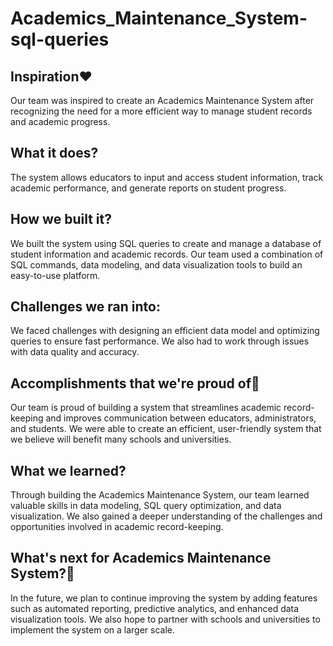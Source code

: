 # Academics_Maintenance_System-sql-queries

## Inspiration❤️
Our team was inspired to create an Academics Maintenance System after recognizing the need for a more efficient way to manage student records and academic progress.

## What it does?
The system allows educators to input and access student information, track academic performance, and generate reports on student progress.

## How we built it?
We built the system using SQL queries to create and manage a database of student information and academic records. Our team used a combination of SQL commands, data modeling, and data visualization tools to build an easy-to-use platform.

## Challenges we ran into:
We faced challenges with designing an efficient data model and optimizing queries to ensure fast performance. We also had to work through issues with data quality and accuracy.

## Accomplishments that we're proud of🎉
Our team is proud of building a system that streamlines academic record-keeping and improves communication between educators, administrators, and students. We were able to create an efficient, user-friendly system that we believe will benefit many schools and universities.

## What we learned?
Through building the Academics Maintenance System, our team learned valuable skills in data modeling, SQL query optimization, and data visualization. We also gained a deeper understanding of the challenges and opportunities involved in academic record-keeping.

## What's next for Academics Maintenance System?🤔
In the future, we plan to continue improving the system by adding features such as automated reporting, predictive analytics, and enhanced data visualization tools. We also hope to partner with schools and universities to implement the system on a larger scale.
